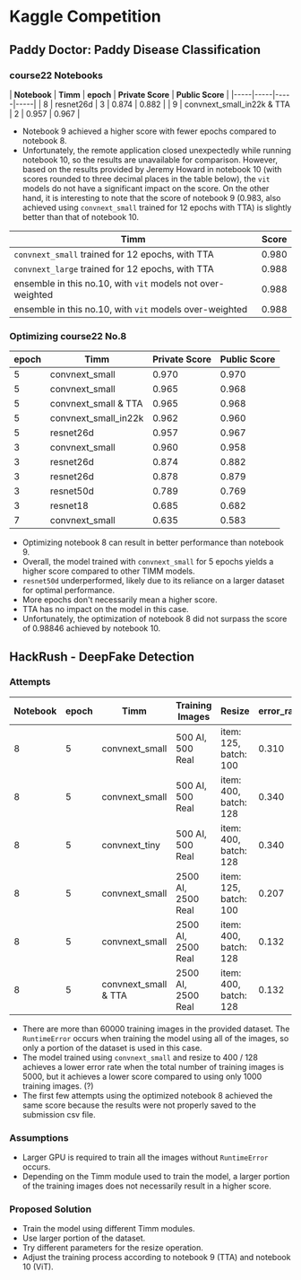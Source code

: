 # Kaggle Competition

## Paddy Doctor: Paddy Disease Classification

### course22 Notebooks

| **Notebook** | **Timm** | **epoch** | **Private Score** | **Public Score** |
|-----|-----|-----|-----|
| 8 | resnet26d | 3 | 0.874 | 0.882 |
| 9 | convnext_small_in22k  & TTA | 2 | 0.957 | 0.967 |

- Notebook 9 achieved a higher score with fewer epochs compared to notebook 8.
- Unfortunately, the remote application closed unexpectedly while running notebook 10, so the results are unavailable for comparison. However, based on the results provided by Jeremy Howard in notebook 10 (with scores rounded to three decimal places in the table below), the `vit` models do not have a significant impact on the score. On the other hand, it is interesting to note that the score of notebook 9 (0.983, also achieved using `convnext_small` trained for 12 epochs with TTA) is slightly better than that of notebook 10.

| **Timm** | **Score** |
|-----|-----|
| `convnext_small` trained for 12 epochs, with TTA | 0.980 |
| `convnext_large` trained for 12 epochs, with TTA | 0.988 |
| ensemble in this no.10, with `vit` models not over-weighted | 0.988 |
| ensemble in this no.10, with `vit` models over-weighted | 0.988 |

### Optimizing course22 No.8

| **epoch** | **Timm** | **Private Score** | **Public Score** |
|-----|-----|-----|-----|
| 5 | convnext_small | 0.970 | 0.970 |
| 5 | convnext_small | 0.965 | 0.968 | 
| 5 | convnext_small & TTA | 0.965 | 0.968 | 
| 5 | convnext_small_in22k | 0.962 | 0.960 | 
| 5 | resnet26d | 0.957 | 0.967 |
| 3 | convnext_small | 0.960 | 0.958 |
| 3 | resnet26d | 0.874 | 0.882 |
| 3 | resnet26d | 0.878 | 0.879 |
| 3 | resnet50d | 0.789 | 0.769 |
| 3 | resnet18 | 0.685 | 0.682 |
| 7 | convnext_small | 0.635 | 0.583 |

- Optimizing notebook 8 can result in better performance than notebook 9.
- Overall, the model trained with `convnext_small` for 5 epochs yields a higher score compared to other TIMM models.
- `resnet50d` underperformed, likely due to its reliance on a larger dataset for optimal performance.
- More epochs don't necessarily mean a higher score.
- TTA has no impact on the model in this case.
- Unfortunately, the optimization of notebook 8 did not surpass the score of 0.98846 achieved by notebook 10.


## HackRush - DeepFake Detection

### Attempts

| **Notebook** | **epoch** | **Timm** | **Training Images** | **Resize** | **error_rate** | **Private Score** | **Public Score** |
|-----|-----|-----|-----|-----|-----|-----|-----|
| 8 | 5 | convnext_small | 500 AI, 500 Real | item: 125, batch: 100 | 0.310 | 0.492 | 0.487 |
| 8 | 5 | convnext_small | 500 AI, 500 Real | item: 400, batch: 128 | 0.340 | 0.485 | 0.506 |
| 8 | 5 | convnext_tiny | 500 AI, 500 Real | item: 400, batch: 128 | 0.340 | 0.485 | 0.506 |
| 8 | 5 | convnext_small | 2500 AI, 2500 Real | item: 125, batch: 100 | 0.207 | 0.485 | 0.487 |
| 8 | 5 | convnext_small | 2500 AI, 2500 Real | item: 400, batch: 128 | 0.132 | 0.491 | 0.489 |
| 8 | 5 | convnext_small & TTA | 2500 AI, 2500 Real | item: 400, batch: 128 | 0.132 | 0.491 | 0.489 |

- There are more than 60000 training images in the provided dataset. The `RuntimeError` occurs when training the model using all of the images, so only a portion of the dataset is used in this case.
- The model trained using `convnext_small` and resize to 400 / 128 achieves a lower error rate when the total number of training images is 5000, but it achieves a lower score compared to using only 1000 training images. (?)
- The first few attempts using the optimized notebook 8 achieved the same score because the results were not properly saved to the submission csv file.

### Assumptions

- Larger GPU is required to train all the images without `RuntimeError` occurs.
- Depending on the Timm module used to train the model, a larger portion of the training images does not necessarily result in a higher score.

### Proposed Solution

- Train the model using different Timm modules.
- Use larger portion of the dataset.
- Try different parameters for the resize operation.
- Adjust the training process according to notebook 9 (TTA) and notebook 10 (ViT).
